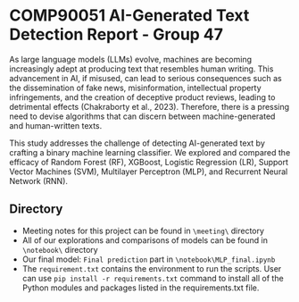 # COMP90051 AI-Generated Text Detection Report - Group 47

As large language models (LLMs) evolve, machines are becoming increasingly adept at producing text that resembles human writing. This advancement in AI, if misused, can lead to serious consequences such as the dissemination of fake news, misinformation, intellectual property infringements, and the creation of deceptive product reviews, leading to detrimental effects (Chakraborty et al., 2023). Therefore, there is a pressing need to devise algorithms that can discern between machine-generated and human-written texts.

This study addresses the challenge of detecting AI-generated text by crafting a binary machine learning classifier. We explored and compared the efficacy of Random Forest (RF), XGBoost, Logistic Regression (LR), Support Vector Machines (SVM), Multilayer Perceptron (MLP), and Recurrent Neural Network (RNN).

## Directory
- Meeting notes for this project can be found in `\meeting\` directory
- All of our explorations and comparisons of models can be found in `\notebook\` directory
- Our final model: `Final prediction` part in `\notebook\MLP_final.ipynb`
- The `requirement.txt` contains the environment to run the scripts. User can use `pip install -r requirements.txt` command to install all of the Python modules and packages listed in the requirements.txt file.
